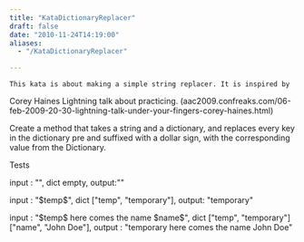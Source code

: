 ```yaml
---
title: "KataDictionaryReplacer"
draft: false
date: "2010-11-24T14:19:00"
aliases:
  - "/KataDictionaryReplacer"

---
```

    This kata is about making a simple string replacer. It is inspired by
Corey Haines Lightning talk about practicing.
(aac2009.confreaks.com/06-feb-2009-20-30-lightning-talk-under-your-fingers-corey-haines.html)

Create a method that takes a string and a dictionary, and replaces every
key in the dictionary pre and suffixed with a dollar sign, with the
corresponding value from the Dictionary.

Tests

input : "", dict empty, output:""

input : "\$temp\$", dict \["temp", "temporary"\], output: "temporary"

input : "\$temp\$ here comes the name \$name\$", dict \["temp",
"temporary"\] \["name", "John Doe"\], output : "temporary here comes the
name John Doe"


